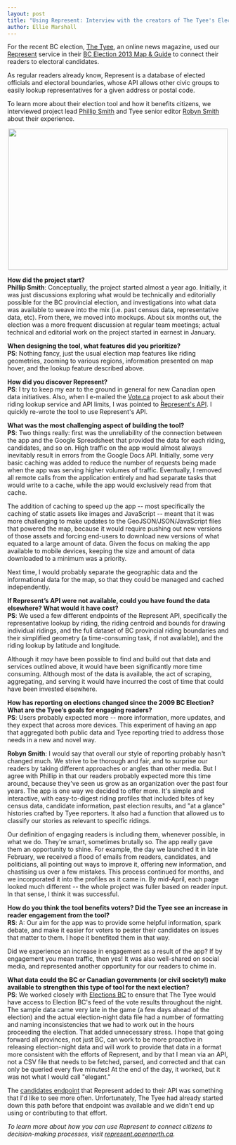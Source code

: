 ```yaml
---
layout: post
title: "Using Represent: Interview with the creators of The Tyee's Election Map"
author: Ellie Marshall
---
```

For the recent BC election, [The Tyee](http://www.thetyee.ca), an online news magazine, used our [Represent](https://represent.opennorth.ca/) service in their [BC Election 2013 Map & Guide](http://election.thetyee.ca/) to connect their readers to electoral candidates.

As regular readers already know, Represent is a database of elected officials and electoral boundaries, whose API allows other civic groups to easily lookup representatives for a given address or postal code.

To learn more about their election tool and how it benefits citizens, we interviewed project lead [Phillip Smith](http://www.phillipadsmith.com/) and Tyee senior editor [Robyn Smith](http://thetyee.ca/Bios/Robyn_Smith/) about their experience.

<p style="text-align: center;"><img src="http://blog.opennorth.ca/img/blog/2013-06-20-the-tyee-map.jpg" width="500" height="322" alt=""></p>  

**How did the project start?** <br>
**Phillip Smith**: Conceptually, the project started almost a year ago. Initially, it was just discussions exploring what would be technically and editorially possible for the BC provincial election, and investigations into what data was available to weave into the mix (i.e. past census data, representative data, etc). From there, we moved into mockups. About six months out, the election was a more frequent discussion at regular team meetings; actual technical and editorial work on the project started in earnest in January. 

**When designing the tool, what features did you prioritize?**<br>
**PS**: Nothing fancy, just the usual election map features like riding geometries, zooming to various regions, information presented on map hover, and the lookup feature described above.

**How did you discover Represent?**<br>
**PS**: I try to keep my ear to the ground in general for new Canadian open data initiatives. Also, when I e-mailed the [Vote.ca](http://www.vote.ca) project to ask about their riding lookup service and API limits, I was pointed to [Represent's API](https://represent.opennorth.ca/API). I quickly re-wrote the tool to use Represent's API. 

**What was the most challenging aspect of building the tool?**<br>
**PS**: Two things really: first was the unreliability of the connection between the app and the Google Spreadsheet that provided the data for each riding, candidates, and so on. High traffic on the app would almost always inevitably result in errors from the Google Docs API. Initially, some very basic caching was added to reduce the number of requests being made when the app was serving higher volumes of traffic. Eventually, I removed all remote calls from the application entirely and had separate tasks that would write to a cache, while the app would exclusively read from that cache. 

The addition of caching to speed up the app -- most specifically the caching of static assets like images and JavaScript -- meant that it was more challenging to make updates to the GeoJSON/JSON/JavaScript files that powered the map, because it would require pushing out new versions of those assets and forcing end-users to download new versions of what equated to a large amount of data. Given the focus on making the app available to mobile devices, keeping the size and amount of data downloaded to a minimum was a priority.  

Next time, I would probably separate the geographic data and the informational data for the map, so that they could be managed and cached independently. 

**If Represent’s API were not available, could you have found the data elsewhere? What would it have cost?** <br>
**PS**: We used a few different endpoints of the Represent API, specifically the representative lookup by riding, the riding centroid and bounds for drawing individual ridings, and the full dataset of BC provincial riding boundaries and their simplified geometry (a time-consuming task, if not available), and the riding lookup by latitude and longitude. 

Although it *may* have been possible to find and build out that data and services outlined above, it would have been significantly more time consuming. Although most of the data is available, the act of scraping, aggregating, and serving it would have incurred the cost of time that could have been invested elsewhere.

**How has reporting on elections changed since the 2009 BC Election? What are the Tyee’s goals for engaging readers?**<br>
**PS**: Users probably expected more -- more information, more updates, and they expect that across more devices. This experiment of having an app that aggregated both public data and Tyee reporting tried to address those needs in a new and novel way.

**Robyn Smith**: I would say that overall our style of reporting probably hasn't changed much. We strive to be thorough and fair, and to surprise our readers by taking different approaches or angles than other media. But I agree with Phillip in that our readers probably expected more this time around, because they've seen us grow as an organization over the past four years. The app is one way we decided to offer more. It's simple and interactive, with easy-to-digest riding profiles that included bites of key census data, candidate information, past election results, and "at a glance" histories crafted by Tyee reporters. It also had a function that allowed us to classify our stories as relevant to specific ridings. 

Our definition of engaging readers is including them, whenever possible, in what we do. They're smart, sometimes brutally so. The app really gave them an opportunity to shine. For example, the day we launched it in late February, we received a flood of emails from readers, candidates, and politicians, all pointing out ways to improve it, offering new information, and chastising us over a few mistakes. This process continued for months, and we incorporated it into the profiles as it came in. By mid-April, each page looked much different -- the whole project was fuller based on reader input. In that sense, I think it was successful.

**How do you think the tool benefits voters? Did the Tyee see an increase in reader engagement from the tool?** <br>
**RS**: A: Our aim for the app was to provide some helpful information, spark debate, and make it easier for voters to pester their candidates on issues that matter to them. I hope it benefited them in that way. 

Did we experience an increase in engagement as a result of the app? If by engagement you mean traffic, then yes! It was also well-shared on social media, and represented another opportunity for our readers to chime in. 

**What data could the BC or Canadian governments (or civil society!) make available to strengthen this type of tool for the next election?**<br>
**PS**: We worked closely with [Elections BC](http://www.elections.bc.ca/) to ensure that The Tyee would have access to Election BC's feed of the vote results throughout the night. The sample data came very late in the game (a few days ahead of the election) and the actual election-night data file had a number of formatting and naming inconsistencies that we had to work out in the hours proceeding the election. That added unnecessary stress. I hope that going forward all provinces, not just BC, can work to be more proactive in releasing election-night data and will work to provide that data in a format more consistent with the efforts of Represent, and by that I mean via an API, not a CSV file that needs to be fetched, parsed, and corrected and that can only be queried every five minutes! At the end of the day, it worked, but it was not what I would call "elegant." 

The [candidates endpoint](https://represent.opennorth.ca/api/#election) that Represent added to their API was something that I'd like to see more often. Unfortunately, The Tyee had already started down this path before that endpoint was available and we didn't end up using or contributing to that effort. 


*To learn more about how you can use Represent to connect citizens to decision-making processes, visit [represent.opennorth.ca](https://represent.opennorth.ca/).*
